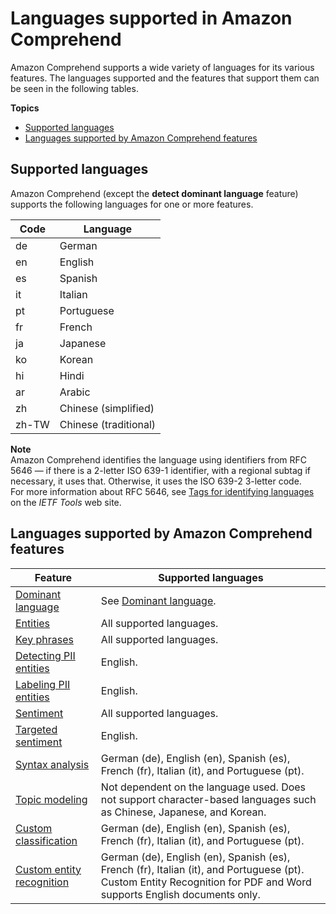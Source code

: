 # Languages supported in Amazon Comprehend<a name="supported-languages"></a>

Amazon Comprehend supports a wide variety of languages for its various features\. The languages supported and the features that support them can be seen in the following tables\.

**Topics**
+ [Supported languages](#supported-languages-1)
+ [Languages supported by Amazon Comprehend features](#supported-languages-feature)

## Supported languages<a name="supported-languages-1"></a>

Amazon Comprehend \(except the **detect dominant language** feature\) supports the following languages for one or more features\. 


| Code | Language | 
| --- | --- | 
| de | German | 
| en | English | 
| es | Spanish | 
| it | Italian  | 
| pt | Portuguese | 
| fr | French | 
| ja | Japanese | 
| ko | Korean | 
| hi | Hindi | 
| ar | Arabic | 
| zh | Chinese \(simplified\) | 
| zh\-TW | Chinese \(traditional\) | 

**Note**  
Amazon Comprehend identifies the language using identifiers from RFC 5646 — if there is a 2\-letter ISO 639\-1 identifier, with a regional subtag if necessary, it uses that\. Otherwise, it uses the ISO 639\-2 3\-letter code\.  
For more information about RFC 5646, see [Tags for identifying languages](https://tools.ietf.org/html/rfc5646) on the *IETF Tools* web site\.



## Languages supported by Amazon Comprehend features<a name="supported-languages-feature"></a>


| Feature | Supported languages | 
| --- | --- | 
|  [Dominant language](how-languages.md)  |  See [Dominant language](how-languages.md)\.  | 
|  [Entities](how-entities.md)  |  All supported languages\.  | 
|  [Key phrases](how-key-phrases.md)  |  All supported languages\.  | 
|  [Detecting PII entities](how-pii.md)  |  English\.  | 
|  [Labeling PII entities](how-pii-labels.md)  | English\. | 
|  [Sentiment](how-sentiment.md)  |  All supported languages\.  | 
|  [Targeted sentiment](how-targeted-sentiment.md)  |  English\.  | 
|  [Syntax analysis](how-syntax.md)  |  German \(de\), English \(en\), Spanish \(es\), French \(fr\), Italian \(it\), and Portuguese \(pt\)\.   | 
|  [Topic modeling](topic-modeling.md)  |  Not dependent on the language used\. Does not support character\-based languages such as Chinese, Japanese, and Korean\.  | 
|  [Custom classification](how-document-classification.md)  |  German \(de\), English \(en\), Spanish \(es\), French \(fr\), Italian \(it\), and Portuguese \(pt\)\.  | 
|  [Custom entity recognition](custom-entity-recognition.md)  |  German \(de\), English \(en\), Spanish \(es\), French \(fr\), Italian \(it\), and Portuguese \(pt\)\. Custom Entity Recognition for PDF and Word supports English documents only\.  | 